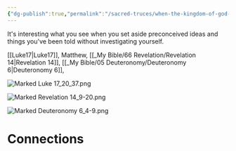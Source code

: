 ```yaml
---
{"dg-publish":true,"permalink":"/sacred-truces/when-the-kingdom-of-god-comes/","tags":["#Luke17","#Revelation14","#Deuteronomy16","#KingdomofGod","#Social","#DaysofSonofMan","#Righteousness","SacredTruces"]}
---
```


It's interesting what you see when you set aside preconceived ideas and things you've been told without investigating yourself.

[[Luke17\|Luke17]], Matthew, [[_My Bible/66 Revelation/Revelation 14\|Revelation 14]], [[_My Bible/05 Deuteronomy/Deuteronomy 6\|Deuteronomy 6]],

![Marked Luke 17_20_37.png](/img/user/Assets/attachments/Marked%20Luke%2017_20_37.png)

![Marked Revelation 14_9-20.png](/img/user/Assets/attachments/Marked%20Revelation%2014_9-20.png)

![Marked Deuteronomy 6_4-9.png](/img/user/Assets/attachments/Marked%20Deuteronomy%206_4-9.png)

# Connections
